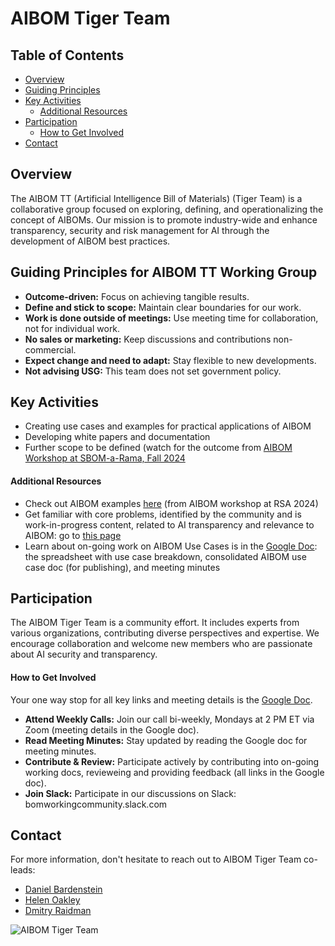 # AIBOM Tiger Team
## Table of Contents
- [Overview](#overview)
- [Guiding Principles](#guiding-principles)
- [Key Activities](#key-activities)
  - [Additional Resources](#additional-resources)
- [Participation](#participation)
  - [How to Get Involved](#how-to-get-involved)
- [Contact](#contact)


## Overview
The AIBOM TT (Artificial Intelligence Bill of Materials) (Tiger Team) is a collaborative group focused on exploring, defining, and operationalizing the concept of AIBOMs. Our mission is to promote industry-wide and enhance transparency, security and risk management for AI through the development of AIBOM best practices. 

## Guiding Principles for AIBOM TT Working Group
- **Outcome-driven:** Focus on achieving tangible results.
- **Define and stick to scope:** Maintain clear boundaries for our work.
- **Work is done outside of meetings:** Use meeting time for collaboration, not for individual work.
- **No sales or marketing:** Keep discussions and contributions non-commercial.
- **Expect change and need to adapt:** Stay flexible to new developments.
- **Not advising USG:** This team does not set government policy.

## Key Activities
- Creating use cases and examples for practical applications of AIBOM
- Developing white papers and documentation
- Further scope to be defined (watch for the outcome from [AIBOM Workshop at SBOM-a-Rama, Fall 2024](https://github.com/aibom-squad/SBOM-a-Rama_AIBOM_Fall2024)

#### Additional Resources
- Check out AIBOM examples [here](https://github.com/aibom-squad/rsa-2024/tree/main/aibom%20workshop%20examples/cybeats/cyclonedx) (from AIBOM workshop at RSA 2024)
- Get familiar with core problems, identified by the community and is work-in-progress content, related to AI transparency and relevance to AIBOM: go to [this page](https://github.com/aibom-squad/AIBOM-Tiger-Team/blob/main/AIBOM-problem-statements.md)
- Learn about on-going work on AIBOM Use Cases is in the [Google Doc](https://docs.google.com/document/d/1IpXG7XBOJnPl_hwFf3JZkDaFb0k2CnI0/edit?usp=sharing&ouid=110194678381965933391&rtpof=true&sd=true): the spreadsheet with use case breakdown, consolidated AIBOM use case doc (for publishing), and meeting minutes

## Participation
The AIBOM Tiger Team is a community effort. It includes experts from various organizations, contributing diverse perspectives and expertise. We encourage collaboration and welcome new members who are passionate about AI security and transparency.

#### How to Get Involved
Your one way stop for all key links and meeting details is the [Google Doc](https://docs.google.com/document/d/1IpXG7XBOJnPl_hwFf3JZkDaFb0k2CnI0/edit?usp=sharing&ouid=110194678381965933391&rtpof=true&sd=true).
- **Attend Weekly Calls:** Join our call bi-weekly, Mondays at 2 PM ET via Zoom (meeting details in the Google doc).
- **Read Meeting Minutes:** Stay updated by reading the Google doc for meeting minutes.
- **Contribute & Review:** Participate actively by contributing into on-going working docs, revieweing and providing feedback (all links in the Google doc).
- **Join Slack:** Participate in our discussions on Slack: bomworkingcommunity.slack.com


## Contact
For more information, don't hesitate to reach out to AIBOM Tiger Team co-leads:
- [Daniel Bardenstein](https://www.linkedin.com/in/bardenstein/)
- [Helen Oakley](https://www.linkedin.com/in/helen-oakley/)
- [Dmitry Raidman](https://www.linkedin.com/in/draidman/)

![AIBOM Tiger Team](https://github.com/aibom-workshop/AIBOM-Tiger-Team/blob/main/images/AIBOM-tiger-team.jpg?raw=true)
